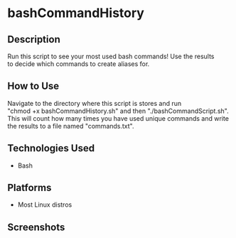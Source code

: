 <h1>bashCommandHistory</h1>

<h2>Description</h2>
Run this script to see your most used bash commands! Use the results<br>
to decide which commands to create aliases for.

<h2>How to Use</h2>
Navigate to the directory where this script is stores and run<br>
"chmod +x bashCommandHistory.sh" and then "./bashCommandScript.sh".<br>
This will count how many times you have used unique commands and write<br>
the results to a file named "commands.txt".

<h2>Technologies Used</h2>

- Bash

<h2>Platforms</h2>

- Most Linux distros

<h2>Screenshots</h2>

<p align="center">
